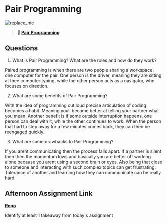 # Pair Programming

![replace_me](https://codeworks.blob.core.windows.net/public/assets/img/illustrations/placeholder.svg)

> **📖 [Pair Programming](https://codeworksacademy.com/fs-student-guide/resources/wk7/01-Pair-Programming)**

## Questions

1. What is Pair Programming? What are the roles and how do they work? 

Paired programming is when there are two people sharing a workspace, one computer for the pair. One person is the driver, meaning they are sitting at thee computer typing, while the other person acts as a navigator, who focuses on direction.

2. What are some benefits of Pair Programming?

With the idea of programming out loud precise articulation  of coding becomes a habit. Meaning youll become better at telling your partner what you mean. Another benefit is if some outside interruption happens, one person can deal with it, while the other continues to work. When the person that had to step away for a few minutes comes back, they can then be reengaged quickly.

3. What are some drawbacks to Pair Programming?

If you arent communicating then the process falls apart. If a partner is silent then then the momentum lows and basically you are better off working alone because you arent using a second brain or eyes.  Also being that close to someone and interacting with such complex topics can get frustrating. Tolerance of another and learning how they can communicate can be really hard.


## Afternoon Assignment Link

**[Repo](https://github.com/TyHafen/<ASSIGNMENT_REPO>)**

Identify at least 1 takeaway from today's assignment
